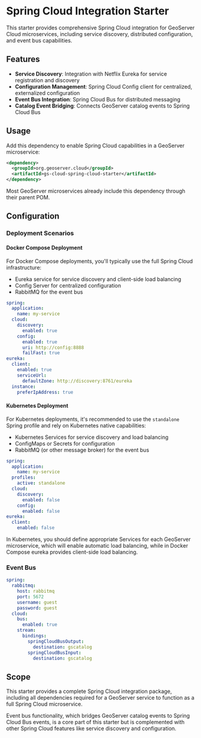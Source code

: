 # Spring Cloud Integration Starter

This starter provides comprehensive Spring Cloud integration for GeoServer Cloud microservices, including service discovery, distributed configuration, and event bus capabilities.

## Features

- **Service Discovery**: Integration with Netflix Eureka for service registration and discovery
- **Configuration Management**: Spring Cloud Config client for centralized, externalized configuration
- **Event Bus Integration**: Spring Cloud Bus for distributed messaging
- **Catalog Event Bridging**: Connects GeoServer catalog events to Spring Cloud Bus

## Usage

Add this dependency to enable Spring Cloud capabilities in a GeoServer microservice:

```xml
<dependency>
  <groupId>org.geoserver.cloud</groupId>
  <artifactId>gs-cloud-spring-cloud-starter</artifactId>
</dependency>
```

Most GeoServer microservices already include this dependency through their parent POM.

## Configuration

### Deployment Scenarios

#### Docker Compose Deployment

For Docker Compose deployments, you'll typically use the full Spring Cloud infrastructure:

- Eureka service for service discovery and client-side load balancing
- Config Server for centralized configuration
- RabbitMQ for the event bus

```yaml
spring:
  application:
    name: my-service
  cloud:
    discovery:
      enabled: true
    config:
      enabled: true
      uri: http://config:8888
      failFast: true
eureka:
  client:
    enabled: true
    serviceUrl:
      defaultZone: http://discovery:8761/eureka
  instance:
    preferIpAddress: true
```

#### Kubernetes Deployment

For Kubernetes deployments, it's recommended to use the `standalone` Spring profile and rely on Kubernetes native capabilities:

- Kubernetes Services for service discovery and load balancing
- ConfigMaps or Secrets for configuration
- RabbitMQ (or other message broker) for the event bus

```yaml
spring:
  application:
    name: my-service
  profiles:
    active: standalone
  cloud:
    discovery:
      enabled: false
    config:
      enabled: false
eureka:
  client:
    enabled: false
```

In Kubernetes, you should define appropriate Services for each GeoServer microservice, which will enable automatic load balancing, while in Docker Compose eureka provides client-side load balancing.

### Event Bus

```yaml
spring:
  rabbitmq:
    host: rabbitmq
    port: 5672
    username: guest
    password: guest
  cloud:
    bus:
      enabled: true
    stream:
      bindings:
        springCloudBusOutput:
          destination: gscatalog
        springCloudBusInput:
          destination: gscatalog
```

## Scope

This starter provides a complete Spring Cloud integration package, including all dependencies required for a GeoServer service to function as a full Spring Cloud microservice. 

Event bus functionality, which bridges GeoServer catalog events to Spring Cloud Bus events, is a core part of this starter but is complemented with other Spring Cloud features like service discovery and configuration.